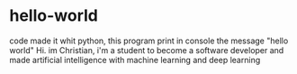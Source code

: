 # hello-world
code made it whit python, this program print in console the message "hello world"
Hi. im Christian, i'm a student to become a software developer and made artificial intelligence with machine learning and deep learning
